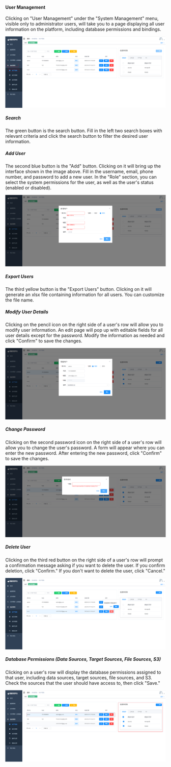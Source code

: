 #### User Management

Clicking on "User Management" under the "System Management" menu, visible only to administrator users, will take you to a page displaying all user information on the platform, including database permissions and bindings.

![image-20230620180214867](../../../images/whaleal-data/image-20230620180214867.png)

##### Search

The green button is the search button. Fill in the left two search boxes with relevant criteria and click the search button to filter the desired user information.

##### Add User

The second blue button is the "Add" button. Clicking on it will bring up the interface shown in the image above. Fill in the username, email, phone number, and password to add a new user. In the "Role" section, you can select the system permissions for the user, as well as the user's status (enabled or disabled).

![image-20230620180556039](../../../images/whaleal-data/image-20230620180556039.png)

##### Export Users

The third yellow button is the "Export Users" button. Clicking on it will generate an xlsx file containing information for all users. You can customize the file name.

##### Modify User Details

Clicking on the pencil icon on the right side of a user's row will allow you to modify user information. An edit page will pop up with editable fields for all user details except for the password. Modify the information as needed and click "Confirm" to save the changes.

![image-20230620181013810](../../../images/whaleal-data/image-20230620181013810.png)

##### Change Password

Clicking on the second password icon on the right side of a user's row will allow you to change the user's password. A form will appear where you can enter the new password. After entering the new password, click "Confirm" to save the changes.

![image-20230620181322395](../../../images/whaleal-data/image-20230620181322395.png)

##### Delete User

Clicking on the third red button on the right side of a user's row will prompt a confirmation message asking if you want to delete the user. If you confirm deletion, click "Confirm." If you don't want to delete the user, click "Cancel."

![image-20230620181434250](../../../images/whaleal-data/image-20230620181434250.png)

##### Database Permissions (Data Sources, Target Sources, File Sources, S3)

Clicking on a user's row will display the database permissions assigned to that user, including data sources, target sources, file sources, and S3. Check the sources that the user should have access to, then click "Save."

![image-20230620181537676](../../../images/whaleal-data/image-20230620181537676.png)
